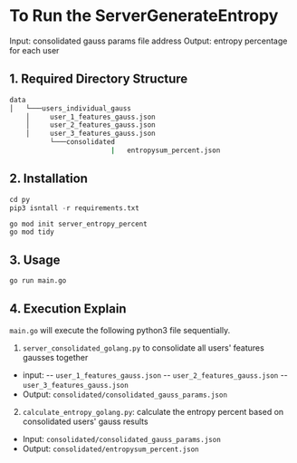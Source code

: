 # To Run the ServerGenerateEntropy

Input: consolidated gauss params file address
Output: entropy percentage for each user

## 1. Required Directory Structure

```bash
data 
│   └───users_individual_gauss 
    │     user_1_features_gauss.json
    │     user_2_features_gauss.json
    │     user_3_features_gauss.json
          └───consolidated  
                         |   entropysum_percent.json  
```

## 2. Installation

```python
cd py
pip3 isntall -r requirements.txt
```

```golang
go mod init server_entropy_percent
go mod tidy
```

## 3. Usage

```golang
go run main.go
```

## 4. Execution Explain
`main.go` will execute the following python3 file sequentially.

1. `server_consolidated_golang.py` to consolidate all users' features gausses together 

- input: 
-- `user_1_features_gauss.json`
-- `user_2_features_gauss.json`
-- `user_3_features_gauss.json`
- Output: `consolidated/consolidated_gauss_params.json`

2. `calculate_entropy_golang.py`: calculate the entropy percent based on consolidated users' gauss results 

- Input: `consolidated/consolidated_gauss_params.json`
- Output: `consolidated/entropysum_percent.json`